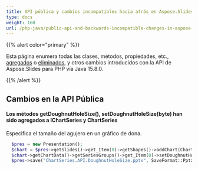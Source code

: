 ```yaml
---
title: API pública y cambios incompatibles hacia atrás en Aspose.Slides para PHP vía Java 15.8.0
type: docs
weight: 160
url: /php-java/public-api-and-backwards-incompatible-changes-in-aspose-slides-for-java-15-8-0/
---
```


{{% alert color="primary" %}} 

Esta página enumera todas las clases, métodos, propiedades, etc., [agregados](/slides/php-java/public-api-and-backwards-incompatible-changes-in-aspose-slides-for-java-15-8-0/) o [eliminados](/slides/php-java/public-api-and-backwards-incompatible-changes-in-aspose-slides-for-java-15-8-0/), y otros cambios introducidos con la API de Aspose.Slides para PHP vía Java 15.8.0.

{{% /alert %}} 
## **Cambios en la API Pública**
#### **Los métodos getDoughnutHoleSize(), setDoughnutHoleSize(byte) han sido agregados a IChartSeries y ChartSeries**
Especifica el tamaño del agujero en un gráfico de dona.

```php
  $pres = new Presentation();
  $chart = $pres->getSlides()->get_Item(0)->getShapes()->addChart(ChartType::Doughnut, 50, 50, 400, 400);
  $chart->getChartData()->getSeriesGroups()->get_Item(0)->setDoughnutHoleSize(90);
  $pres->save("ChartSeries.API.DoughnutHoleSize.pptx", SaveFormat::Pptx);

```